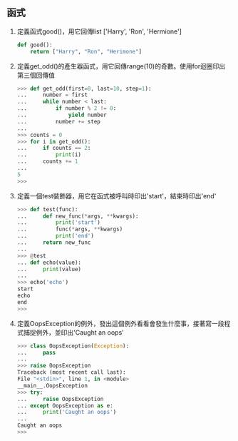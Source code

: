 ## 函式
1. 定義函式good()，用它回傳list ['Harry', 'Ron', 'Hermione']
    ```python
    def good():
        return ["Harry", "Ron", "Herimone"]
    ```

2. 定義get_odd()的產生器函式，用它回傳range(10)的奇數。使用for迴圈印出第三個回傳值
    ```python
    >>> def get_odd(first=0, last=10, step=1):
    ...     number = first
    ...     while number < last:
    ...         if number % 2 != 0:
    ...             yield number
    ...         number += step
    ...
    >>> counts = 0
    >>> for i in get_odd():
    ...     if counts == 2:
    ...         print(i)
    ...     counts += 1
    ... 
    5
    >>>
    ```

3. 定義一個test裝飾器，用它在函式被呼叫時印出'start'，結束時印出'end'
    ```python
    >>> def test(func):
    ...     def new_func(*args, **kwargs):
    ...         print('start')
    ...         func(*args, **kwargs)
    ...         print('end')
    ...     return new_func
    ... 
    >>> @test
    ... def echo(value):
    ...     print(value)
    ... 
    >>> echo('echo')
    start
    echo
    end
    >>>
    ```

4. 定義OopsException的例外，發出這個例外看看會發生什麼事，接著寫一段程式捕捉例外，並印出'Caught an oops'
    ```python
    >>> class OopsException(Exception):
    ...     pass
    ... 
    >>> raise OopsException
    Traceback (most recent call last):
    File "<stdin>", line 1, in <module>
    __main__.OopsException
    >>> try:
    ...     raise OopsException
    ... except OopsException as e:
    ...     print('Caught an oops')
    ... 
    Caught an oops
    >>>
    ```